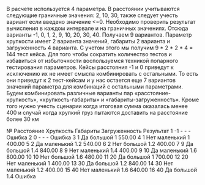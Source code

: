 В расчете используется 4 параметра.
В расстоянии учитываются следующие граничные значения: 2, 10, 30, также следует учесть вариант если введено значение <=0. Необходимо проверить результат вычисления в каждом интервале и на граничных значениях. Отсюда варианты -1, 0, 1, 2, 9, 10, 20, 30, 40. Получаем 9 вариантов.
Параметр хрупкости имеет 2 варианта значений, габариты 2 варианта и загруженность 4 варианта.
С учетом этого мы получим 9 * 2 * 2 * 4 = 144 тест кейса.
Для того чтобы сократить количество тестов и избавиться от избыточности воспользуемся техникой попарного тестирования параметров.
Кейсы расстояния -1 и 0 приведут к исключению их не имеет смысла комбинировать с остальными. То есть они приведут к 2 тест-кейсам и у нас остается еще 7 вариантов значений параметра для комбинаций с остальными параметрами. Будем комбинировать различные варианты пар «расстояние-хрупкость», «хрупкость-габариты» и «габариты-загруженность». Кроме того нужно учесть сценарии когда итоговая сумма оказалась менее 400 и случай когда хрупкий груз пытаются доставить на расстояние более 30 км

№	Расстояние	Хрупкость	Габариты	Загруженность	Результат
1	-1         	-	        -	        -	    Ошибка
2	0          	-	        -	        -	    Ошибка
3	1	        Да	        большой	    1	    550.00
4	1	        Нет	        маленький	1	    400.00
5	2	        Да	        маленький	1.2 	540.00
6	2	        Нет	        большой 	1.2	    400.00
7	9	        Да	        большой	    1.4 	840.00
8	9	        Нет	        маленький	1.4 	400.00
9	10	        Да	        маленький	1.6 	800.00
10	10	        Нет	        большой	    1.6	    480.00
11	20	        Да	        большой	    1	    700.00
12	20	        Нет	        маленький	1	    400.00
13	30	        Да	        большой	    1.2	    840.00
14	30	        Нет	        маленький	1.2	    400.00
15	40	        Нет	        маленький	1.6	    640.00
16	40	        Да	        большой	    1.4	    Ошибка
